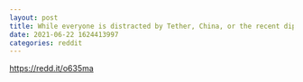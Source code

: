 ```yaml
--- 
layout: post 
title: While everyone is distracted by Tether, China, or the recent dip. I want to warn those of you using the exchange Uphold. 
date: 2021-06-22 1624413997 
categories: reddit 
--- 
```

https://redd.it/o635ma